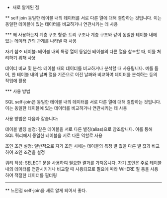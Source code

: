 * 새로 알게된 점

  
** self join
동일한 테이블 내의 데이터를 서로 다른 열에 대해 결합하는 것입니다. 이는 동일한 테이블에 있는 데이터를 비교하거나 연관시키는 데 사용
  
*** 왜 사용하는지
계층 구조 형성: 트리 구조나 계층 구조와 같이 동일한 테이블 내에 있는 데이터 간의 관계를 나타낼 때 사용

자기 참조 테이블: 테이블 내의 특정 열이 동일한 테이블의 다른 열을 참조할 때, 이를 처리하기 위해 사용

데이터 비교 및 분석: 테이블 내의 데이터를 비교하거나 분석할 때 사용됩니다. 예를 들어, 한 테이블 내의 날짜 열을 기준으로 이전 날짜와 비교하여 데이터를 분석하는 등의 작업에 활용


*** 사용 방법
  
SQL self-join은 동일한 테이블 내의 데이터를 서로 다른 열에 대해 결합하는 것입니다. 이는 동일한 테이블에 있는 데이터를 비교하거나 연관시키는 데 사용

사용 방법은 다음과 같습니다:

테이블 별칭 설정: 같은 테이블을 서로 다른 별칭(alias)으로 참조합니다. 이를 통해 SQL 쿼리에서 동일한 테이블을 서로 다른 역할로 사용

조인 조건 설정: 일반적으로 자기 조인 시에는 테이블의 특정 열 값을 다른 열 값과 비교하여 조인 조건을 설정

쿼리 작성: SELECT 문을 사용하여 필요한 결과를 가져옵니다. 자기 조인은 주로 테이블 내의 데이터를 연관시키거나 비교할 때 사용되므로 필요에 따라 WHERE 절 등을 사용하여 적절한 데이터를 필터링



---
** 느낀점
self-join을 새로 알게 되어서 좋다.

